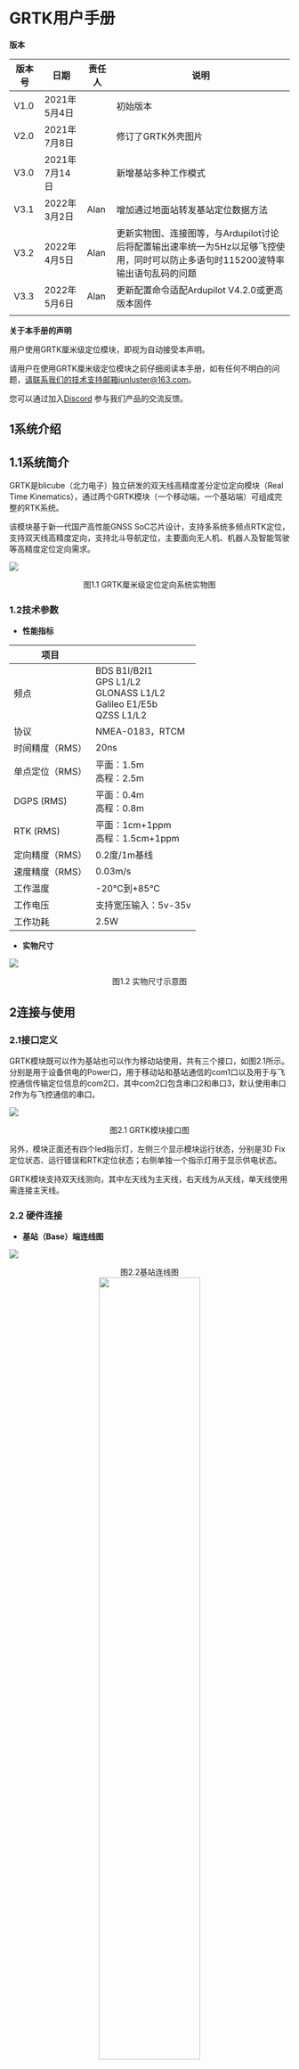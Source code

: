 # GRTK用户手册

**版本**

| 版本号 | 日期          | 责任人 | 说明                                                                                                                             |
|--------|---------------|--------|----------------------------------------------------------------------------------------------------------------------------------|
| V1.0   | 2021年5月4日  |        | 初始版本                                                                                                                         |
| V2.0   | 2021年7月8日  |        | 修订了GRTK外壳图片                                                                                                               |
| V3.0   | 2021年7月14日 |        | 新增基站多种工作模式                                                                                                             |
| V3.1   | 2022年3月2日  | Alan   | 增加通过地面站转发基站定位数据方法                                                                                               |
| V3.2   | 2022年4月5日  | Alan   | 更新实物图、连接图等，与Ardupilot讨论后将配置输出速率统一为5Hz以足够飞控使用，同时可以防止多语句时115200波特率输出语句乱码的问题 |
| V3.3   | 2022年5月6日  | Alan   | 更新配置命令适配Ardupilot V4.2.0或更高版本固件                                                                                   |
|        |               |        |                                                                                                                                  |                                                                                                                              |

**关于本手册的声明**

用户使用GRTK厘米级定位模块，即视为自动接受本声明。

请用户在使用GRTK厘米级定位模块之前仔细阅读本手册，如有任何不明白的问题，请联系我们的技术支持邮箱junluster@163.com。

您可以通过加入[Discord](https://discord.gg/jVh6NnVS7C) 参与我们产品的交流反馈。


## 1系统介绍

## 1.1系统简介

GRTK是blicube（北力电子）独立研发的双天线高精度差分定位定向模块（Real Time Kinematics），通过两个GRTK模块（一个移动端，一个基站端）可组成完整的RTK系统。

该模块基于新一代国产高性能GNSS SoC芯片设计，支持多系统多频点RTK定位，支持双天线高精度定向，支持北斗导航定位，主要面向无人机、机器人及智能驾驶等高精度定位定向需求。

**![](media/grtk_1.1.png )**


<center>
图1.1 GRTK厘米级定位定向系统实物图
</center>



### 1.2技术参数

-   **性能指标**

| **项目**        |                                                                |
|-----------------|----------------------------------------------------------------|
| 频点            | BDS B1I/B2I1<br/> GPS L1/L2<br/> GLONASS L1/L2<br/> Galileo E1/E5b<br/> QZSS L1/L2 |
| 协议            | NMEA-0183，RTCM                                                |
| 时间精度（RMS） | 20ns                                                           |
| 单点定位（RMS） | 平面：1.5m <br/>高程：2.5m                                          |
| DGPS (RMS)      | 平面：0.4m <br/>高程：0.8m                                          |
| RTK (RMS)       | 平面：1cm+1ppm <br/>高程：1.5cm+1ppm                                |
| 定向精度（RMS） | 0.2度/1m基线                                                   |
| 速度精度（RMS） | 0.03m/s                                                        |
| 工作温度        | -20℃到+85℃                                                     |
| 工作电压        | 支持宽压输入：5v-35v                                           |
| 工作功耗        | 2.5W                                                           |

-   **实物尺寸**

**![](media/grtk_dia.png)**

<div>
<center>
图1.2 实物尺寸示意图
</div>

## 2连接与使用

### 2.1接口定义

GRTK模块既可以作为基站也可以作为移动站使用，共有三个接口，如图2.1所示。分别是用于设备供电的Power口，用于移动站和基站通信的com1口以及用于与飞控通信传输定位信息的com2口，其中com2口包含串口2和串口3，默认使用串口2作为与飞控通信的串口。

**![](media/interface.png )**


<div>
<center>
图2.1 GRTK模块接口图
</center>
</div>



另外，模块正面还有四个led指示灯，左侧三个显示模块运行状态，分别是3D Fix定位状态、运行错误和RTK定位状态；右侧单独一个指示灯用于显示供电状态。

GRTK模块支持双天线测向，其中左天线为主天线，右天线为从天线，单天线使用需连接主天线。

### 2.2 硬件连接

-   **基站（Base）端连线图**

![](media/con3.png)

<div>
<center>
图2.2基站连线图<br>
</center>

<center>
<img src="media/base.png" width="60%"><br>
图2.3基站三脚架安装示例
</center>
</div>


-   **移动站（Rover）端连线图**

![](media/con1.png)

<div>
<center>
图2.3移动站端连线图
</div>
-   **双天线移动站（Rover）端连线图**

![](media/con2.png)

<div>
<center>
图2.4 双天线移动站端连线图
</center>
</div>
在不使用基站的时候，仅使用移动站也可以作为常规定位设备进行定位，接线如图2.3所示。

基站与移动站共同使用可组成RTK厘米级定位系统，基站支持即插即用。

移动站双天线测向需要将主从天线按照主后从前与航向保持一致，主从天线间距应大于30cm以保证测向精度。

### 2.3 指示灯&定位状态

GRTK模块上共有4个指示灯，具体含义如下表所示：

| **名称** | **状态** | **含义**                   |
|----------|----------|----------------------------|
| FIX      | 常亮     | 进入标准3D单点定位         |
|          | 不亮     | 未进入标准3D单点定位       |
| ERR      | 常亮     | 设备发生错误，不能正常工作 |
|          | 不亮     | 设备未发生错误，正常工作   |
| RTK      | 常亮     | 设备进入RTK固定解          |
|          | 不亮     | 设备未进入RTK固定解        |
| PWR      | 常亮     | 设备供电正常               |
|          | 不亮     | 设备供电异常               |

以一套GRTK（基站+移动站）为例，

- 基站正常工作状态灯如下：

<div>
<center>
POWER灯和FIX灯常亮，其他灯不亮；
</center>

- 移动站Fix工作时：
<center>
POWER灯和FIX灯常亮，其他灯不亮，移动站已进入标准3D单点定位；
</center>

- 移动站RTK工作时：
<center>
POWER灯、FIX灯、RTK灯常亮，其他灯不亮，移动站已进入RTK固定解。
</center>
</div>

### 2.4 定位数据说明

GRTK模块默认输出NMEA协议定位数据，连接USB转TTL与GRTK模块com2的Tx2与Rx2，可利用串口助手读取或者配置输出语句。GRTK移动站和基站在出厂时均已配置，**非专业人士请勿随意配置设备**，另外推荐使用友善串口助手设置 **换行为CR&LF** 再进行输出语句的换行。

#### 2.4.1 非双天线移动站

-   出厂默认以5Hz速率输出语句:


```html
GPGGA: Global positioning system fix data

GPRMC: Recommended minimum data

GPHDT: Output current heading information

KSXT: Time, positioning and heading of GNSS receiver
```

-   配置语句

    对于有其他语句信息需求的，可通过串口自行配置：

```html
1.  GPXXX COMX XX（语句+com口输出数据+语句输出速率）
2.  SAVECONFIG（保存设置）
```
-   重置命令

如在配置或者使用过程中发现输出语句与出厂时不一致，可通过以下命令进行重置输出：

```html
FRESET
GPGGA COM2 0.2  
GPRMC COM2 0.2  
GPHDT COM2 0.2  
KSXT COM2 0.2
SAVECONFIG
(PS：此处需要使用CR&LF换行)
```


#### 2.4.2双天线测向移动站

-   出厂默认以5Hz速率输出语句:

```html
GPGGA: Global positioning system fix data

GPRMC: Recommended minimum data

GPHDT: Output current heading information

KSXT: Time, positioning and heading of GNSS receiver
```

-   配置语句

    对于有其他语句信息需求的，可通过串口自行配置：

```html
1.  GPXXX COMX XX（语句+com口输出数据+语句输出速率）
2.  SAVECONFIG（保存设置）
```
-   重置命令

如在配置或者使用过程中发现输出语句与出厂时不一致，可通过以下命令进行重置输出：
```html
FRESET
GPGGA COM2 0.2  
GPRMC COM2 0.2  
GPHDT COM2 0.2  
KSXT COM2 0.2
SAVECONFIG
(PS：此处需要使用CR&LF换行)
```

## 3 使用教程

目前版本的GRTK厘米级定位系统，支持NMEA协议定位数据的输出，以下教程基于Ardupilot固件采用Mission Planner地面站进行操作说明。

### 3.1设备接线

-   请在接线前准备好如图3.1所示的硬件用于连接：

![](media/sys.png)

<center>
图3.1 硬件实物图
</center>

-   GRTK可以通过基站与移动站间通过独立链路通信或者地面站转发基站数据的两种方式实现RTK定位
1.  独立链路方式下：
2.  请将GRTK Rover的com2口连接到pixhawk的GPS口，com1口连接与Base端通信的数传设备。
3.  请将GRTK Base进行天线连接和供电，并将com1口连接与Rover端通信的数传设备。
4.  地面站转发基站数据方式下：
5.  请将GRTK Rover的com2口连接到pixhawk的GPS口；
6.  请将GRTK Base 上电，并将其com1口与电脑进行串口连接；
7.  打开Mission Planner地面站，找到**初始设置**处的**可选硬件**，选择**RTK/GPS Inject**；

![](media/rtk_inject1.png)

8.  选择正确的com口，并点击**Connect；**

![](media/rtk_inject2.png)

9.  等待大约一分钟Base完成基站定位，此时**RTCM**栏中的红色都变为绿色，且显示当前基站的经纬度信息，即已实现地面站转发Base定位数据。

![](media/rtk_inject3.png)

-   移动站、基站和数传需单独供电。

### 3.2 Mission Planner的设置

GRTK Base支持即插即用，不需要在地面站进行额外的设置。但在实际使用RTK之前，需要先在MP中对飞控进行参数设置，下面给出必须的参数设置（适配Ardupilot固件V4.2.0及以上版本），具体可参考：

```html
https://ardupilot.org/copter/docs/common-gps-for-yaw.html
```

1、配置GPS协议为NMEA，并将GPS数据刷新速率设置为5Hz（默认值）

参数列表：

-   **GPS_TYPE 5** 设置为NMEA输入
-   **GPS_RATE_MS** 设置为200ms，频率为5Hz

2、使用双天线测向需启用GPS航向

参数列表：

-   **EK3_SRC1_YAW**设置为2，使用GPS提供航向

    如需关闭罗盘：

-   **COMPASS_ENABLE** 设置为0

### 3.3 RTK定位实测

1、移动站篮球场框线绘制效果实测

![](media/test1.png)

<div>
<center>
图3.4 RTK实测效果图
</center>
</div>

2、无人车自动航线任务实测

![](media/test2.png)
<div>
<center>
图3.5 RTK自动航线任务效果图
</center>
</div>

## 4 基站两种工作模式

GRTK基站有两种工作模式，为自主优化设置基站模式和固定基站模式。自主优化设置基站：即在将架设基站的点没有精确坐标。可设置基站在安装点上进行一定时间内自定位取平均值，设置为基站的坐标。固定基站：即在将架设基站的点有精确坐标。需要将基站的精确坐标输入基站。

### 4.1自主优化设置基站模式配置

GRTK基站默认工作模式是自主优化设置基站模式。配置方法如下：使用USB转TTL模块将基站的串口2连接到电脑，电脑运行串口调试助手，打开对应的串口，波特率为115200。基站返回当前的位置信息。

![](media/base_set1.png)

将如下的命令(注意命令需要以换行符结尾)通过串口发送给基站，完成配置。

```html
mode base time 60 1.5 2.5
```

![](media/base_set2.png)

命令解释：基站自主定位60秒；或者水平定位标准差\<=1.5m，且高程定位标准差\<=2.5m时，把水平定位的平均值和高程定位的平均值作为基站坐标值。用户可以根据自己的需求修改参数。

配置完成后，将如下的命令(注意命令需要以换行符结尾)通过串口发送给基站，保存配置。
```html
saveconfig
```

![](media/base_set3.png)

### 4.2固定基站模式配置

**固定基站模式配置分为两步，第一步获取当前的精确坐标，第二步将基站的精确坐标输入基站。**

**第一步 获取当前的精确坐标**

使用USB转TTL模块将基站的串口2连接到电脑，电脑运行串口调试助手，打开对应的串口，波特率为115200。基站返回当前的位置信息。

![](media/base_set4.png)

将如下的命令(注意命令需要以换行符结尾)通过串口发送给基站。

```html
mode base time 60 1.5 2.5
```

![](media/base_set5.png)

命令解释：基站自主定位60秒；或者水平定位标准差\<=1.5m，且高程定位标准差\<=2.5m时，把水平定位的平均值和高程定位的平均值作为基准站坐标值。用户可以根据自己的需求修改参数。

观察获取到的WGS84坐标，当坐标稳定时，表示基站初始化完成。

![](media/base_set6.png)

复制基站输出的位置信息如下

```html
#BESTPOSA,COM2,0,91.0,FINE,2164,52077.000,420887,32,18;SOL_COMPUTED,FIXEDPOS,32.02245993006,118.85899391094,68.5505,2.0115,WGS84,0.0000,0.0000,0.0000,"",0.000,0.000,40,28,28,16,0,06,03,53\*17b29c25
```

获取经度纬度和高程数据如下

```html
32.02245993006,118.85899391094,68.5505（这是示例数据，请根据实际测量数据进行替换）
```

**第二步 将基站的精确坐标输入基站**

根据基站的精确坐标生成配置命令

```html
mode base 32.02245993006 118.85899391094 68.5505
```

将配置命令(注意命令需要以换行符结尾)通过串口发送给基站。

![](media/base_set7.png)

配置完成后，将如下的命令(注意命令需要以换行符结尾)通过串口发送给基站，保存配置。

```html
saveconfig
```

![](media/base_set8.png)

## 5 注意事项

1、使用本公司RTK套装，基站端支持即插即用，如果仅购买了移动端，使用其他公司的基站端需要在地面站进行额外的RTK基站端配置，无法保证兼容性和定位精度。

2、本产品为定位设备，需要搜索卫星定位，使用时应尽量在空旷无干扰的场地测试。

3、RTK的定位状态需以地面站显示为主。

## 6 GRTK购买

1. 购买地址

淘宝店铺：[北力电子](https://shop110478222.taobao.com/shop/view_shop.htm?spm=a1z0d.6639537.1997196601.1.8edb7484sy6lAh&user_number_id=1956268583)

2. 发货清单

| **基站安装架** |      |      |
|----------------|------|------|
| 名称           | 数量 | 单位 |
| 底板           | 1    | 块   |
| 盖板           | 1    | 块   |
| 天线底板       | 1    | 块   |
| 45mm铝柱M3     | 8    | 根   |
| 8mm铝柱M3      | 12   | 根   |
| M3x5螺钉       | 45   | 个   |
| 三脚架快拆铝板 | 1    | 块   |

| **GRTK模块**     |                                         |      |      |
|------------------|-----------------------------------------|------|------|
| 名称             | 型号                                    | 数量 | 单位 |
| GRTK             | BASE                                    | 1    | 个   |
| GRTK             | ROVER                                   | 1    | 个   |
| 多星多频GNSS天线 | BL-320                                  | 3    | 个   |
| 分电板           | 标准                                    | 2    | 个   |
| 电源线           | GH1.25 4P-GH1.25 4P（接分电板）         | 2    | 根   |
| BASE端配线       | GH1.25 5P-GH1.25 5P（接数传）           | 1    | 根   |
| ROVER端配线      | GH1.25 5P-GH1.25 5P（接数传）           | 1    | 根   |
|                  | GH1.25 6P-GH1.25 10P（接pixhawk控制器） | 1    | 根   |
|                  | GH1.25 6P-杜邦头（用于配置GRTK）        | 1    | 根   |


![](media/kit.png)

<div>
<center>
图4-1 发货实拍图
</center>
</div>

3. 物流

本店国内默认顺丰包邮，国外客户需根据实际情况采取合适的物流方式。

4. 关于批发

根据批发数量的不同，批发价格不等，有批发需求请联系客服。

5. 视频

- 绕操场全程，厘米级压线精度：

<center>
<iframe width="560" height="315" src="//player.bilibili.com/player.html?aid=503701172&bvid=BV1Bg411g7Sy&cid=355302335&page=1" scrolling="no" border="0" frameborder="no" framespacing="0" allowfullscreen="true"> </iframe>
</center>

- GRTK30s快速部署基站：

<center>
<iframe width="560" height="315" src="//player.bilibili.com/player.html?aid=546142968&bvid=BV1Kq4y1L7W8&cid=355912464&page=1" scrolling="no" border="0" frameborder="no" framespacing="0" allowfullscreen="true"> </iframe>
</center>

- GRTK静止精度&无人机光绘：

<center>
<iframe width="560" height="315" src="//player.bilibili.com/player.html?aid=418193394&bvid=BV1iV411j7M8&cid=341768300&page=1" scrolling="no" border="0" frameborder="no" framespacing="0" allowfullscreen="true"> </iframe>
</center>
